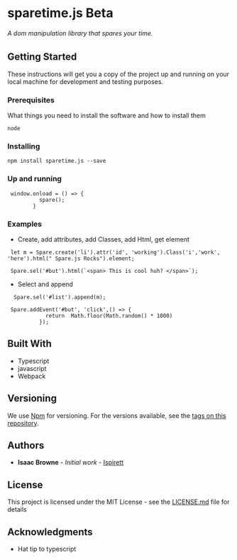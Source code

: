 # sparetime.js Beta

###### A dom manipulation library that spares your time.


## Getting Started

These instructions will get you a copy of the project up and running on your local machine for development and testing purposes.

### Prerequisites

What things you need to install the software and how to install them
```
node
```


### Installing
```
npm install sparetime.js --save
```


### Up and running
```
 window.onload = () => {
          spare();
        }

```


### Examples
* Create, add attributes, add Classes, add Html, get element 
```  
 let m = Spare.create('li').attr('id', 'working').Class('i','work', 'here').html(" Spare.js Rocks").element;
```

```
 Spare.sel('#but').html(`<span> This is cool huh? </span>`);

```

* Select and append

```
  Spare.sel('#list').append(m);
```

```
 Spare.addEvent('#but', 'click',() => {
            return  Math.floor(Math.random() * 1000)
          });

```




## Built With

* Typescript
* javascript
* Webpack




## Versioning

We use [Npm](http://npm.org/) for versioning. For the versions available, see the [tags on this repository](https://github.com/ispirett/spare.js/tags). 

## Authors

* **Isaac Browne** - *Initial work* - [Ispirett](https://github.com/isprett)



## License

This project is licensed under the MIT License - see the [LICENSE.md](LICENSE.md) file for details

## Acknowledgments

* Hat tip to typescript


